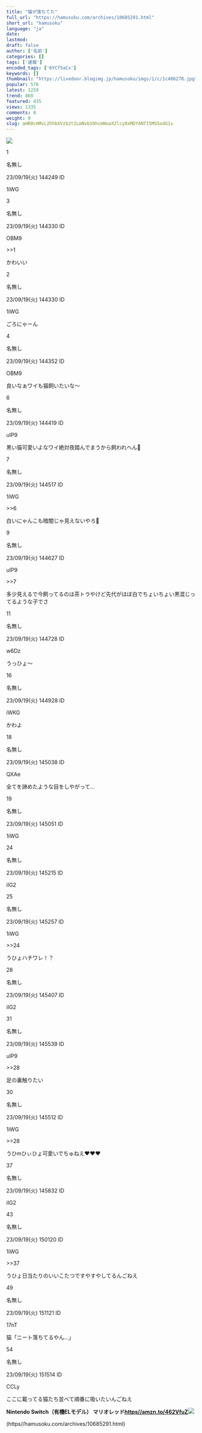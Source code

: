 ```yaml
---
title: "猫が落ちてた"
full_url: "https://hamusoku.com/archives/10685291.html"
short_url: "hamusoku"
language: "ja"
date: 
lastmod: 
draft: false
author: ['名前']
categories: []
tags: ['速報']
encoded_tags: ['6YCf5aCx']
keywords: []
thumbnail: "https://livedoor.blogimg.jp/hamusoku/imgs/1/c/1c486278.jpg"
popular: 578
latest: 1259
trend: 860
featured: 435
views: 1335
comments: 8
weight: 9
slug: aHR0cHMvL2hhbXVzb2t1LmNvbS9hcmNoaXZlcy8xMDY4NTI5MS5odG1s
---
```


![](https://livedoor.blogimg.jp/hamusoku/imgs/1/c/1c486278.jpg)

<div><p><p>1</p><p>名無し</p><p>23/09/19(火) 144249 ID<p>1iWG</p></p></p><p><p>3</p><p>名無し</p><p>23/09/19(火) 144330 ID<p>OBM9</p></p></p><p><p class='_ank ank' href='https//hayabusa.open2ch.net/test/read.cgi/livejupiter/1695102169/1'>>>1</p>かわいい</p><p><p>2</p><p>名無し</p><p>23/09/19(火) 144330 ID<p>1iWG</p></p></p><p>ごろにゃーん</p><p><p>4</p><p>名無し</p><p>23/09/19(火) 144352 ID<p>OBM9</p></p></p><p>良いなぁワイも猫飼いたいな〜</p><p><p>6</p><p>名無し</p><p>23/09/19(火) 144419 ID<p>uIP9</p></p></p><p>黒い猫可愛いよなワイ絶対夜踏んでまうから飼われへん🥺</p><p><p>7</p><p>名無し</p><p>23/09/19(火) 144517 ID<p>1iWG</p></p></p><p><p class='_ank ank' href='https//hayabusa.open2ch.net/test/read.cgi/livejupiter/1695102169/6'>>>6</p>白いにゃんこも暗闇じゃ見えないやろ🥺</p> <p><p>9</p><p>名無し</p><p>23/09/19(火) 144627 ID<p>uIP9</p></p></p><p><p class='_ank ank' href='https//hayabusa.open2ch.net/test/read.cgi/livejupiter/1695102169/7'>>>7</p>多少見えるで今飼ってるのは茶トラやけど先代がほぼ白でちょいちょい黒混じってるような子でさ</p> <p><p>11</p><p>名無し</p><p>23/09/19(火) 144728 ID<p>w6Dz</p></p></p><p>うっひょ～</p> <p><p>16</p><p>名無し</p><p>23/09/19(火) 144928 ID<p>iWKG</p></p></p><p>かわよ</p> <p><p>18</p><p>名無し</p><p>23/09/19(火) 145038 ID<p>QXAe</p></p></p><p>全てを諦めたような目をしやがって…</p> <p><p>19</p><p>名無し</p><p>23/09/19(火) 145051 ID<p>1iWG</p></p></p> <p><p>24</p><p>名無し</p><p>23/09/19(火) 145215 ID<p>iIG2</p></p></p> <p><p>25</p><p>名無し</p><p>23/09/19(火) 145257 ID<p>1iWG</p></p></p><p><p class='_ank ank' href='https//hayabusa.open2ch.net/test/read.cgi/livejupiter/1695102169/24'>>>24</p>うひょハチワレ！？</p> <p><p>28</p><p>名無し</p><p>23/09/19(火) 145407 ID<p>iIG2</p></p></p> <p><p>31</p><p>名無し</p><p>23/09/19(火) 145539 ID<p>uIP9</p></p></p><p><p class='_ank ank' href='https//hayabusa.open2ch.net/test/read.cgi/livejupiter/1695102169/28'>>>28</p>足の裏触りたい</p> <p><p>30</p><p>名無し</p><p>23/09/19(火) 145512 ID<p>1iWG</p></p></p><p><p class='_ank ank' href='https//hayabusa.open2ch.net/test/read.cgi/livejupiter/1695102169/28'>>>28</p>うひmひぃひょ可愛いでちゅねえ❤️❤️❤️</p> <p><p>37</p><p>名無し</p><p>23/09/19(火) 145832 ID<p>iIG2</p></p></p> <p><p>43</p><p>名無し</p><p>23/09/19(火) 150120 ID<p>1iWG</p></p></p><p><p class='_ank ank' href='https//hayabusa.open2ch.net/test/read.cgi/livejupiter/1695102169/37'>>>37</p>うひょ日当たりのいいこたつですやすやしてるんごねえ</p> <p><p>49</p><p>名無し</p><p>23/09/19(火) 151121 ID<p>17nT</p></p></p><p>猫「ニート落ちてるやん…」</p> <p><p>54</p><p>名無し</p><p>23/09/19(火) 151514 ID<p>CCLy</p></p></p><p>ここに載ってる猫たち並べて順番に吸いたいんごねえ</p> <span><span><b>Nintendo Switch（有機ELモデル） マリオレッド<a href='https//amzn.to/462VfuZ' target='_blank' title=''>https//amzn.to/462VfuZ</a></b></span></span><a href='https//www.amazon.co.jp/%E4%BB%BB%E5%A4%A9%E5%A0%82-HEG-S-RAAAA-Nintendo-Switch%EF%BC%88%E6%9C%89%E6%A9%9FEL%E3%83%A2%E3%83%87%E3%83%AB%EF%BC%89-%E3%83%9E%E3%83%AA%E3%82%AA%E3%83%AC%E3%83%83%E3%83%89/dp/B0CH2KS32M?psc=1&linkCode=li2&tag=amaz101-22&linkId=7c7bdbeb4d57886edaee10b4e516ea6c&language=ja_JP&ref_=as_li_ss_il' target='_blank'><img border='0' src='//ws-fe.amazon-adsystem.com/widgets/q?_encoding=UTF8&ASIN=B0CH2KS32M&Format=_SL560_&ID=AsinImage&MarketPlace=JP&ServiceVersion=20070822&WS=1&tag=amaz101-22&language=ja_JP'></a><img src='https//ir-jp.amazon-adsystem.com/e/ir?t=amaz101-22&language=ja_JP&l=li2&o=9&a=B0CH2KS32M' width='1' height='1' border='0' alt=''> </div>

(https//hamusoku.com/archives/10685291.html)

